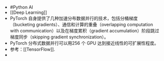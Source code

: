 - #Python AI
- [[Deep Learning]]
- PyTorch 自身提供了几种加速分布数据并行的技术，包括分桶梯度（bucketing gradients）、通信和计算的重叠（overlapping computation with communication）以及在梯度累积（gradient accumulation）阶段跳过梯度同步（skipping gradient synchronization）。
- PyTorch 分布式数据并行可以用256 个 GPU 达到接近线性的可扩展性程度。
- 参考：[[TensorFlow]].
-